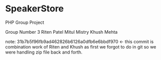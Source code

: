 # SpeakerStore

PHP Group Project

Group Number 3
Riten Patel
Mitul Mistry
Khush Mehta

note: 31b7b5f96fb9ad462826b6126a0dfb6e6bbdf970 <- this commit is combination work of Riten and Khush as first we forgot to do in git so we were handling zip file back and forth.
